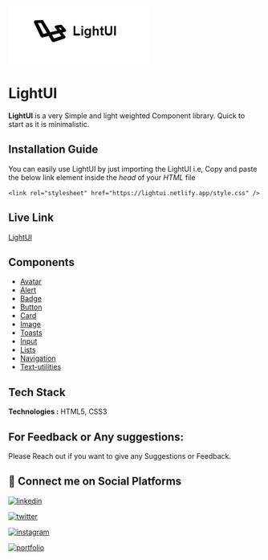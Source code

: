 
![Logo](/Assets/Images/LightUI.JPG)


# LightUI

**LightUI** is a very Simple and light weighted Component library. Quick to start as it is minimalistic.

## Installation Guide

You can easily use LightUI by just importing the LightUI i.e, Copy and paste the below link element inside the *head* of your *HTML* file

```
<link rel="stylesheet" href="https://lightui.netlify.app/style.css" />
```

## Live Link

[LightUI](https://lightui.netlify.app/)

## Components

- [Avatar](https://lightui.netlify.app/components/avatar/avatar)
- [Alert](https://lightui.netlify.app/components/alert/alert)
- [Badge](https://lightui.netlify.app/components/badge/badge)
- [Button](https://lightui.netlify.app/components/button/button)
- [Card](https://lightui.netlify.app/components/card/card)
- [Image](https://lightui.netlify.app/components/image/image)
- [Toasts](https://lightui.netlify.app/components/toasts/toast)
- [Input](https://lightui.netlify.app/components/input/input)
- [Lists](https://lightui.netlify.app/components/lists/list)
- [Navigation](https://lightui.netlify.app/components/navigation/navigation)
- [Text-utilities](https://lightui.netlify.app/components/text-utilities/textutilities)

## Tech Stack

**Technologies :** HTML5, CSS3

## For Feedback or Any suggestions:

Please Reach out if you want to give any Suggestions or Feedback.

## 🔗 Connect me on Social Platforms


[![linkedin](https://img.shields.io/badge/linkedin-0A66C2?style=for-the-badge&logo=linkedin&logoColor=white)](https://www.linkedin.com/in/maruthi-pothuganti-3a8575179/)

[![twitter](https://img.shields.io/badge/twitter-1DA1F2?style=for-the-badge&logo=twitter&logoColor=white)](https://twitter.com/maruthithedev)

[![instagram](https://img.shields.io/badge/instagram-0A66C2?style=for-the-badge&logo=instagram&logoColor=red)](https://www.linkedin.com/in/maruthi-pothuganti-3a8575179/)

[![portfolio](https://img.shields.io/badge/my_portfolio-000?style=for-the-badge&logo=ko-fi&logoColor=white)](https://maruthipothuganti.netlify.app/)
